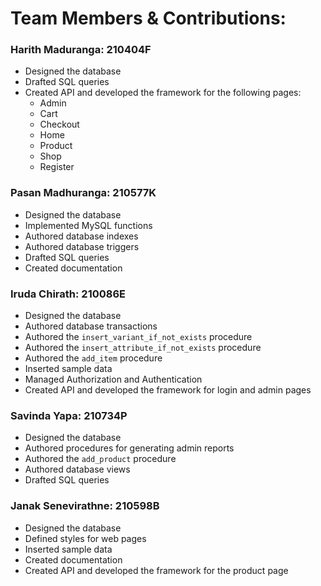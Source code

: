 # Team Members & Contributions:

### **Harith Maduranga: 210404F**
- Designed the database
- Drafted SQL queries
- Created API and developed the framework for the following pages:
  - Admin
  - Cart
  - Checkout
  - Home
  - Product
  - Shop
  - Register

### **Pasan Madhuranga: 210577K**
- Designed the database
- Implemented MySQL functions
- Authored database indexes
- Authored database triggers
- Drafted SQL queries
- Created documentation

### **Iruda Chirath: 210086E**
- Designed the database
- Authored database transactions
- Authored the `insert_variant_if_not_exists` procedure
- Authored the `insert_attribute_if_not_exists` procedure
- Authored the `add_item` procedure
- Inserted sample data
- Managed Authorization and Authentication
- Created API and developed the framework for login and admin pages

### **Savinda Yapa: 210734P**
- Designed the database
- Authored procedures for generating admin reports
- Authored the `add_product` procedure
- Authored database views
- Drafted SQL queries

### **Janak Senevirathne: 210598B**
- Designed the database
- Defined styles for web pages
- Inserted sample data
- Created documentation
- Created API and developed the framework for the product page